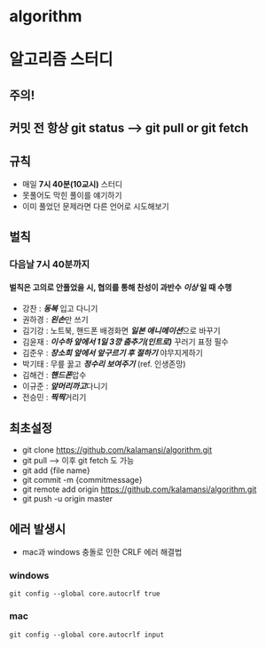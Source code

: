 # algorithm

# 알고리즘 스터디

## 주의! 
## 커밋 전 항상 **git status** --> **git pull** or **git fetch**

## 규칙
- 매일 **7시 40분(10교시)** 스터디
- 못풀어도 막힌 풀이를 얘기하기
- 이미 풀었던 문제라면 다른 언어로 시도해보기

## 벌칙
### 다음날 **7시 40분**까지 
#### 벌칙은 고의로 안풀었을 시, 협의를 통해 찬성이 과반수 *이상* 일 때 수행

- 강찬 : ***동복*** 입고 다니기
- 권하경 : ***왼손***만 쓰기
- 김기강 : 노트북, 핸드폰 배경화면 ***일본 애니메이션***으로 바꾸기
- 김윤재 : ***이수하 앞에서 1일 3깡 춤추기(인트로)*** 꾸러기 표정 필수
- 김준우 : ***장소희 앞에서 앞구르기 후 절하기*** 야무지게하기
- 박기태 : 무릎 꿇고 ***정수리 보여주기*** (ref. 인생존망)
- 김해건 : ***핸드폰***압수
- 이규준 : ***앞머리까고***다니기
- 전승민 : ***찍찍***거리기

## 최초설정 
- git clone https://github.com/kaIamansi/algorithm.git
- git pull --> 이후 git fetch 도 가능
- git add {file name}
- git commit -m {commitmessage}
- git remote add origin https://github.com/kaIamansi/algorithm.git
- git push -u origin master

## 에러 발생시
- mac과 windows 충돌로 인한 CRLF 에러 해결법
### windows 
```
git config --global core.autocrlf true
```
### mac
```
git config --global core.autocrlf input
```
